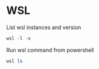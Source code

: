 # WSL

List wsl instances and version

```powershell
wsl -l -v
```

Run wsl command from powershell

```powershell
wsl ls
```
